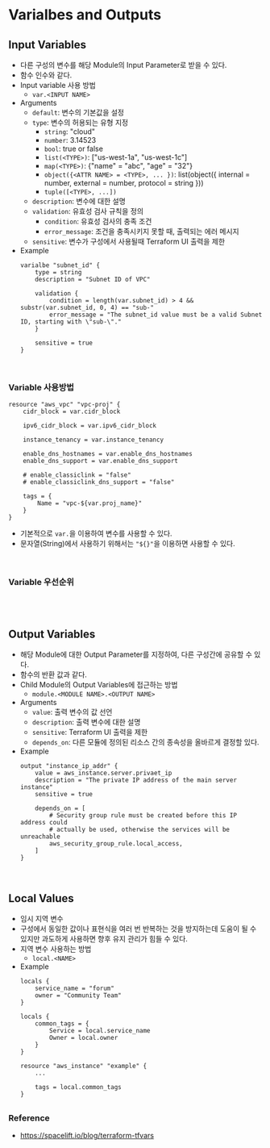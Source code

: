 # Varialbes and Outputs

## Input Variables
* 다른 구성의 변수를 해당 Module의 Input Parameter로 받을 수 있다.
* 함수 인수와 같다.
* Input variable 사용 방법
    * ```var.<INPUT NAME>```
* Arguments
    * ```default```: 변수의 기본값을 설정
    * ```type```: 변수의 허용되는 유형 지정
        * ```string```: "cloud"
        * ```number```: 3.14523
        * ```bool```: true or false
        * ```list(<TYPE>)```: ["us-west-1a", "us-west-1c"]
        * ```map(<TYPE>)```: {"name" = "abc", "age" = "32"}
        * ```object({<ATTR NAME> = <TYPE>, ... })```: list(object({ internal = number, external = number, protocol = string }))
        * ```tuple([<TYPE>, ...])```
    * ```description```: 변수에 대한 설명
    * ```validation```: 유효성 검사 규칙을 정의
        * ```condition```: 유효성 검사의 충족 조건
        * ```error_message```: 조건을 충족시키지 못할 때, 출력되는 에러 메시지
    * ```sensitive```: 변수가 구성에서 사용될때 Terraform UI 출력을 제한
* Example
    ```
    varialbe "subnet_id" {
        type = string
        description = "Subnet ID of VPC"

        validation {
            condition = length(var.subnet_id) > 4 && substr(var.subnet_id, 0, 4) == "sub-"
            error_message = "The subnet_id value must be a valid Subnet ID, starting with \"sub-\"."
        }

        sensitive = true
    }
    ```
</br>

### Variable 사용방법
```
resource "aws_vpc" "vpc-proj" {
    cidr_block = var.cidr_block

    ipv6_cidr_block = var.ipv6_cidr_block

    instance_tenancy = var.instance_tenancy

    enable_dns_hostnames = var.enable_dns_hostnames
    enable_dns_support = var.enable_dns_support

    # enable_classiclink = "false"
    # enable_classiclink_dns_support = "false"

    tags = {
        Name = "vpc-${var.proj_name}"
    }
}
```
* 기본적으로 ```var.```을 이용하여 변수를 사용할 수 있다.
* 문자열(String)에서 사용하기 위해서는 ```"${}"```을 이용하면 사용할 수 있다.
</br>

### Variable 우선순위


</br>
</br>



## Output Variables
* 해당 Module에 대한 Output Parameter를 지정하여, 다른 구성간에 공유할 수 있다.
* 함수의 반환 값과 같다.
* Child Module의 Output Variables에 접근하는 방법
    * ```module.<MODULE NAME>.<OUTPUT NAME>```
* Arguments
    * ```value```: 출력 변수의 값 선언
    * ```description```: 출력 변수에 대한 설명
    * ```sensitive```: Terraform UI 출력을 제한
    * ```depends_on```: 다른 모듈에 정의된 리소스 간의 종속성을 올바르게 결정할 있다.
* Example
    ```
    output "instance_ip_addr" {
        value = aws_instance.server.privaet_ip
        description = "The private IP address of the main server instance"
        sensitive = true

        depends_on = [
            # Security group rule must be created before this IP address could
            # actually be used, otherwise the services will be unreachable
            aws_security_group_rule.local_access,
        ]
    }
    ```
</br>

## Local Values
* 임시 지역 변수
* 구성에서 동일한 값이나 표현식을 여러 번 반복하는 것을 방지하는데 도움이 될 수 있지만 과도하게 사용하면 향후 유지 관리가 힘들 수 있다.
* 지역 변수 사용하는 방법
    * ```local.<NAME>```
* Example
    ```
    locals {
        service_name = "forum"
        owner = "Community Team"
    }

    locals {
        common_tags = {
            Service = local.service_name
            Owner = local.owner
        }
    }

    resource "aws_instance" "example" {
        ...

        tags = local.common_tags
    }
    ```

## 


### Reference
* https://spacelift.io/blog/terraform-tfvars
